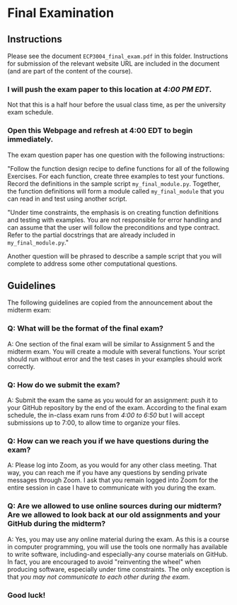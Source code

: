 # Final Examination

## Instructions

Please see the document ```ECP3004_final_exam.pdf``` in this folder.
Instructions for submission of the relevant website URL are included in the document
(and are part of the content of the course).

### I will push the exam paper to this location at *4:00 PM EDT*.

Not that this is a half hour before the usual class time, 
as per the university exam schedule. 

### Open this Webpage and refresh at 4:00 EDT to begin immediately.

The exam question paper has one question with the following instructions:

"Follow the function design recipe to define functions for all of the following Exercises. 
For each function, create three examples to test your functions. 
Record the definitions in the sample script ```my_final_module.py```. 
Together, the function definitions will form a module called ```my_final_module``` 
that you can read in and test using another script.  

"Under time constraints, the emphasis is on creating function definitions 
and testing with examples. 
You are not responsible for error handling and can assume that the user will 
follow the preconditions and type contract. 
Refer to the partial docstrings that are already included in ```my_final_module.py```."


Another question will be phrased to describe a sample script that you will complete
to address some other computational questions. 


## Guidelines

The following guidelines are copied from the announcement about the midterm exam:




### Q: What will be the format of the final exam?

A: One section of the final exam will be similar to Assignment 5 and the midterm exam. 
You will create a module with several functions. 
Your script should run without error and the test cases in your examples should work correctly.




### Q: How do we submit the exam?

A: Submit the exam the same as you would for an assignment: push it to your GitHub repository by the end of the exam. 
According to the final exam schedule, 
the in-class exam runs from *4:00 to 6:50* but I will accept submissions up to 7:00, to allow time to organize your files.




### Q: How can we reach you if we have questions during the exam?

A: Please log into Zoom, as you would for any other class meeting. 
That way, you can reach me if you have any questions by sending private messages through Zoom. 
I ask that you remain logged into Zoom for the entire session in case I have to communicate with you during the exam.




### Q: Are we allowed to use online sources during our midterm? Are we allowed to look back at our old assignments and your GitHub during the midterm?

A: Yes, you may use any online material during the exam. 
As this is a course in computer programming, 
you will use the tools one normally has available to write software, 
including-and especially-any course materials on GitHub.
In fact, you are encouraged to avoid "reinventing the wheel"
when producing software, 
especially under time constraints. 
The only exception is that *you may not communicate to each other during the exam*.


### Good luck!